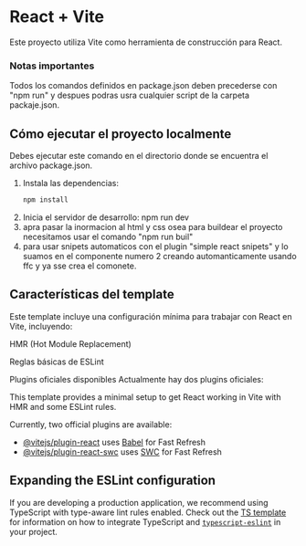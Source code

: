 # React + Vite

Este proyecto utiliza Vite como herramienta de construcción para React.
### Notas importantes
Todos los comandos definidos en package.json deben precederse con "npm run" y despues podras usra cualquier script de la carpeta packaje.json.

## Cómo ejecutar el proyecto localmente
Debes ejecutar este comando en el directorio donde se encuentra el archivo package.json.
1. Instala las dependencias:
   ```bash
   npm install
2. Inicia el servidor de desarrollo:
npm run dev
3. apra pasar la inormacion al html y css osea para buildear el proyecto necesitamos usar el comando "npm run buil"
4. para usar snipets automaticos con el plugin "simple react snipets" y lo suamos en el  componente numero 2 creando automanticamente usando ffc y ya sse crea el comonete.






## Características del template
Este template incluye una configuración mínima para trabajar con React en Vite, incluyendo:

HMR (Hot Module Replacement)

Reglas básicas de ESLint

Plugins oficiales disponibles
Actualmente hay dos plugins oficiales:

This template provides a minimal setup to get React working in Vite with HMR and some ESLint rules.

Currently, two official plugins are available:

- [@vitejs/plugin-react](https://github.com/vitejs/vite-plugin-react/blob/main/packages/plugin-react) uses [Babel](https://babeljs.io/) for Fast Refresh
- [@vitejs/plugin-react-swc](https://github.com/vitejs/vite-plugin-react/blob/main/packages/plugin-react-swc) uses [SWC](https://swc.rs/) for Fast Refresh

## Expanding the ESLint configuration

If you are developing a production application, we recommend using TypeScript with type-aware lint rules enabled. Check out the [TS template](https://github.com/vitejs/vite/tree/main/packages/create-vite/template-react-ts) for information on how to integrate TypeScript and [`typescript-eslint`](https://typescript-eslint.io) in your project.
